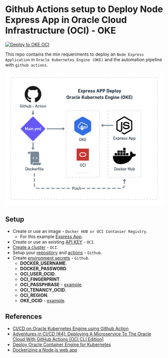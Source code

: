 # Github Actions setup to Deploy Node Express App in Oracle Cloud Infrastructure (OCI) - OKE

[![Deploy to OKE OCI](https://github.com/pavelsjo/node-express-github-actions-oci-oke/actions/workflows/main.yml/badge.svg?branch=main)](https://github.com/pavelsjo/node-express-github-actions-oci-oke/actions/workflows/main.yml)

This repo contains the min requeriments to deploy an `Node Express Application` in `Oracle Kubernetes Engine (OKE)` and the automation pipeline with `github actions`.

![img](./media/diagram.github-actions-oke.png)

## Setup

- Create or use an image - `Docker HUB or OCI Contanier Registry`.
  - For this example [Express App](https://hub.docker.com/r/pavelsjo/node-web-app).
- Create or use an existing [API KEY](https://youtu.be/LMvYOSkXF1k?t=271) - `OCI`.
- [Create a cluster](https://docs.oracle.com/en/learn/container_engine_kubernetes/#create-kubernetes-cluster) - `OCI`.
- Setup your [repository](https://github.com/pavelsjo/node-express-github-actions-oci-oke) and [actions](https://github.com/pavelsjo/node-express-github-actions-oci-oke/blob/main/.github/workflows/main.yml) - `Github`.
- Create [environment secrets](https://docs.github.com/es/actions/security-guides/encrypted-secrets) - `Github`.
  - **DOCKER_USERNAME**.
  - **DOCKER_PASSWORD**.
  - **OCI_USER_OCID**.
  - **OCI_FINGERPRINT**.
  - **OCI_PASSPHRASE** - [example](https://youtu.be/LMvYOSkXF1k?t=192).
  - **OCI_TENANCY_OCID**.
  - **OCI_REGION**.
  - **OKE_OCID** - [example](https://youtu.be/U4vJFUpBqNM?t=164).


## References

- [CI/CD on Oracle Kubernetes Engine using Github Action](https://blog.kube-mesh.io/ci-cd-on-oracle-kubernetes-engine-using-github-action/)
- [Adventures in CI/CD [#4]: Deploying A Microservice To The Oracle Cloud With GitHub Actions [OCI CLI Edition]](https://blogs.oracle.com/developers/post/adventures-in-cicd-4-deploying-a-microservice-to-the-oracle-cloud-with-github-actions-oci-cli-edition)
- [Deploy Oracle Container Engine for Kubernetes](https://docs.oracle.com/en/learn/container_engine_kubernetes/#introduction)
- [Dockerizing a Node.js web app](https://nodejs.org/en/docs/guides/nodejs-docker-webapp/)

